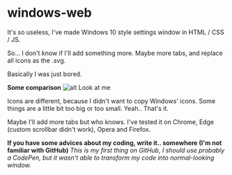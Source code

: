 # windows-web
It's so useless, I've made Windows 10 style settings window in HTML / CSS / JS.

So...
I don't know if I'll add something more. Maybe more tabs, and replace all icons as the .svg.

Basically I was just bored.

**Some comparison**
![alt Look at me](https://i.imgur.com/NnLCIsd.png)

Icons are different, because I didn't want to copy Windows' icons.
Some things are a little bit too big or too small.
Yeah.. That's it.

Maybe I'll add more tabs but who knows.
I've tested it on Chrome, Edge (custom scrollbar didn't work), Opera and Firefox.

**If you have some advices about my coding, write it.. somewhere (I'm not familiar with GitHub)**
*This is my first thing on GitHub, I should use probably a CodePen, but it wasn't able to transform my code into normal-looking window.*
